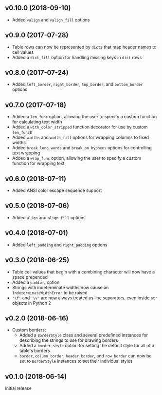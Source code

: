 v0.10.0 (2018-09-10)
--------------------
- Added `valign` and `valign_fill` options

v0.9.0 (2017-07-28)
-------------------
- Table rows can now be represented by `dict`s that map header names to cell
  values
- Added a `dict_fill` option for handling missing keys in `dict` rows

v0.8.0 (2017-07-24)
-------------------
- Added `left_border`, `right_border`, `top_border`, and `bottom_border`
  options

v0.7.0 (2017-07-18)
-------------------
- Added a `len_func` option, allowing the user to specify a custom function for
  calculating text width
- Added a `with_color_stripped` function decorator for use by custom
  `len_func`s
- Added `widths` and `width_fill` options for wrapping columns to fixed widths
- Added `break_long_words` and `break_on_hyphens` options for controlling text
  wrapping
- Added a `wrap_func` option, allowing the user to specify a custom function
  for wrapping text

v0.6.0 (2018-07-11)
-------------------
- Added ANSI color escape sequence support

v0.5.0 (2018-07-06)
-------------------
- Added `align` and `align_fill` options

v0.4.0 (2018-07-01)
-------------------
- Added `left_padding` and `right_padding` options

v0.3.0 (2018-06-25)
-------------------
- Table cell values that begin with a combining character will now have a space
  prepended
- Added a `padding` option
- Strings with indeterminate widths now cause an `IndeterminateWidthError` to
  be raised
- `'\f'` and `'\v'` are now always treated as line separators, even inside
  `str` objects in Python 2

v0.2.0 (2018-06-16)
-------------------
- Custom borders:
    - Added a `BorderStyle` class and several predefined instances for
      describing the strings to use for drawing borders
    - Added a `border_style` option for setting the default style for all of a
      table's borders
    - `border`, `column_border`, `header_border`, and `row_border` can now be
      set to `BorderStyle` instances to set their individual styles

v0.1.0 (2018-06-14)
-------------------
Initial release
